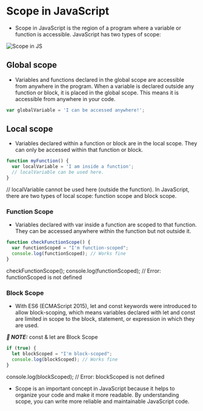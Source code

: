 # Scope in JavaScript

* Scope in JavaScript is the region of a program where a variable or function is accessible. JavaScript has two types of scope:

![Scope in JS](https://miro.medium.com/v2/resize:fit:1400/1*naPPWUJjDMmKXZzsWopOqQ.jpeg "Scope in JS")

## Global scope

* Variables and functions declared in the global scope are accessible from anywhere in the program.
When a variable is declared outside any function or block, it is placed in the global scope.
This means it is accessible from anywhere in your code.

```js
var globalVariable = 'I can be accessed anywhere!';
```

## Local scope

* Variables declared within a function or block are in the local scope.
They can only be accessed within that function or block.

```js
function myFunction() {
  var localVariable = 'I am inside a function';
  // localVariable can be used here.
}
```

// localVariable cannot be used here (outside the function).
In JavaScript, there are two types of local scope: function scope and block scope.

### Function Scope

* Variables declared with var inside a function are scoped to that function. They can be accessed anywhere within the function but not outside it.

```js
function checkFunctionScope() {
  var functionScoped = "I'm function-scoped";
  console.log(functionScoped); // Works fine
}
```

checkFunctionScope();
console.log(functionScoped); // Error: functionScoped is not defined

### Block Scope

* With ES6 (ECMAScript 2015), let and const keywords were introduced to allow block-scoping, which means variables declared with let and const are limited in scope to the block, statement, or expression in which they are used.

**_📝 NOTE:_**  const & let are Block Scope

```js
if (true) {
  let blockScoped = "I'm block-scoped";
  console.log(blockScoped); // Works fine
}
```

console.log(blockScoped); // Error: blockScoped is not defined

* Scope is an important concept in JavaScript because it helps to organize your code and make it more readable. By understanding scope, you can write more reliable and maintainable JavaScript code.

